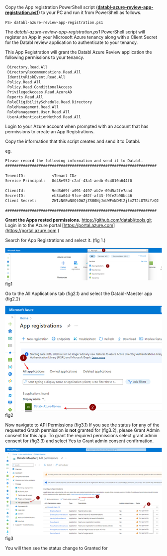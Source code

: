 Copy the App registration PowerShell script (**[databl-azure-review-app-registration.ps1](https://github.com/ure-review-registratridatabl/msp/blob/main/app-registration/databl-azure-review-app-registration.ps1))** to your PC and run it from PowerShell as follows.

`PS> databl-azure-review-app-registration.ps1 `

The *databl-azure-review-app-registration.ps1* PowerShell script will register an App in your Microsoft Azure tenancy along with a Client Secret for the Databl review application to authenticate to your tenancy.

This App Registration will grant the Databl Azure Review application the following permissions to your tenancy.
```
 Directory.Read.All
 DirectoryRecommendations.Read.All 
 IdentityRiskEvent.Read.All 
 Policy.Read.All 
 Policy.Read.ConditionalAccess 
 PrivilegedAccess.Read.AzureAD 
 Reports.Read.All  
 RoleEligibilitySchedule.Read.Directory 
 RoleManagement.Read.All 
 RoleManagement.User.Read.All
 UserAuthenticationMethod.Read.All 
```

Login to your Azure account when prompted with an account that has permissions to create an App Registrations. 

Copy the information that this script creates and send it to Databl.

eg.
```
Please record the following information and send it to Databl.
####################################################################

TenentID:		     <Tenant ID>
Service Principal:   8d48e952-c2af-43a1-aedb-0c4810a644f0

ClientId:	         9ed3d69f-a091-4497-ab2e-09d5a2fe7aa4
SecretID:            eb34a04d-9fce-462f-af43-f9fe2b90bc46
Client Secret:	     ZWIzNGEwNGQtOWZjZS00NjJmLWFmNDMtZjlmZTJiOTBiYzQ2

####################################################################
```

**Grant the Apps rested permissions.** https://github.com/databl/tools.git
Login in to the Azure portal [https://portal.azure.com](https://portal.azure.com )

Search for App Registrations and select it. (fig 1.)

![fig1](images/fig1.png)
fig1

Go to the All Applications tab (fig2.1) and select the Databl-Maester app (fig2.2)

![fig2](images/fig2.png)
fig2

Now navigate to API Permissions (fig3.1) 
If you see the status for any of the requested Graph permission is **not** granted for <your tenancy name> (fig3.2), please Grant Admin consent for this app.
To grant the required permissions select grant admin consent for <your tenancy name> (fig3.3) and select Yes to Grant admin consent confirmation.

![fig3](images/fig3.png)
fig3

You will then see the status change to Granted for <tenancy name>
